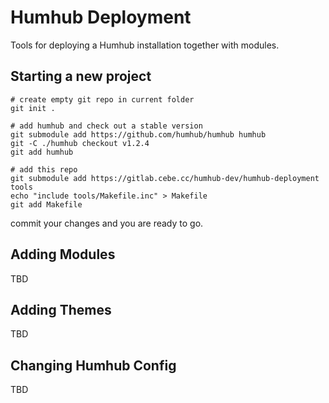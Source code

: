 Humhub Deployment
=================

Tools for deploying a Humhub installation together with modules.

Starting a new project
----------------------

```
# create empty git repo in current folder
git init .

# add humhub and check out a stable version
git submodule add https://github.com/humhub/humhub humhub
git -C ./humhub checkout v1.2.4
git add humhub

# add this repo
git submodule add https://gitlab.cebe.cc/humhub-dev/humhub-deployment tools
echo "include tools/Makefile.inc" > Makefile
git add Makefile
```

commit your changes and you are ready to go.

Adding Modules
--------------

TBD

Adding Themes
-------------

TBD

Changing Humhub Config
----------------------

TBD

